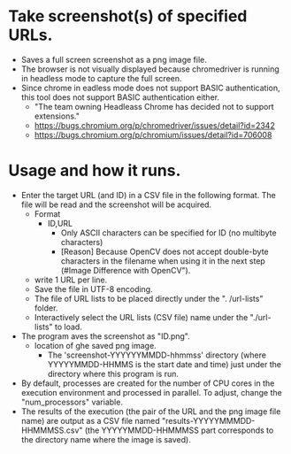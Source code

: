 # Take screenshot(s) of specified URLs.
* Saves a full screen screenshot as a png image file.
* The browser is not visually displayed because chromedriver is running in headless mode to capture the full screen.
* Since chrome in eadless mode does not support BASIC authentication, this tool does not support BASIC authentication either.
    * "The team owning Headleass Chrome has decided not to support extensions."
    * https://bugs.chromium.org/p/chromedriver/issues/detail?id=2342
    * https://bugs.chromium.org/p/chromium/issues/detail?id=706008
# Usage and how it runs.
* Enter the target URL (and ID) in a CSV file in the following format. The file will be read and the screenshot will be acquired.
    * Format
        * ID,URL
            * Only ASCII characters can be specified for ID (no multibyte characters)
            * [Reason] Because OpenCV does not accept double-byte characters in the filename when using it in the next step (#Image Difference with OpenCV").
    * write 1 URL per line.
    * Save the file in UTF-8 encoding.
    * The file of URL lists to be placed directly under the ". /url-lists" folder.
    * Interactively select the URL lists (CSV file) name under the "./url-lists" to load.
* The program aves the screenshot as "ID.png".
    * location of ghe saved png image.
        * The 'screenshot-YYYYYYMMDD-hhmmss' directory (where YYYYYMMDD-HHMMS is the start date and time) just under the directory where this program is run.
* By default, processes are created for the number of CPU cores in the execution environment and processed in parallel. To adjust, change the "num_processors" variable.
* The results of the execution (the pair of the URL and the png image file name) are output as a CSV file named "results-YYYYYMMMDD-HHMMMSS.csv" (the YYYYYMMDD-HHMMMSS part corresponds to the directory name where the image is saved).
